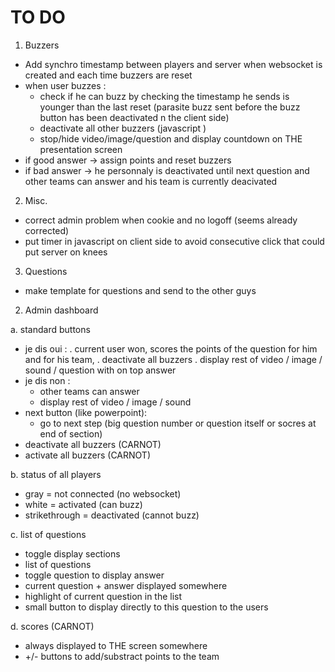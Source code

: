 TO DO
=====
1. Buzzers 
 - Add synchro timestamp between players and server when websocket is created and each time buzzers are reset
 - when user buzzes : 
    * check if he can buzz by checking the timestamp he sends is younger than the last reset (parasite buzz sent before the buzz button has been deactivated n the client side)
    * deactivate all other buzzers (javascript ) 
    * stop/hide video/image/question and display countdown on THE presentation screen
 - if good answer -> assign points and reset buzzers
 - if bad answer -> he personnaly is deactivated until next question and other teams can answer and his team is currently deacivated 

2. Misc.
 - correct admin problem when cookie and no logoff (seems already corrected)
 - put timer in javascript on client side to avoid consecutive click that could put server on knees

3. Questions
 - make template for questions and send to the other guys
 
2. Admin dashboard

  a. standard buttons
 - je dis oui : 
      . current user won, scores the points of the question for him and for his team, 
      . deactivate all buzzers
      . display rest of video / image / sound / question with on top answer
 - je dis non : 
      + other teams can answer
      + display rest of video / image / sound 
 - next button (like powerpoint):
      + go to next step (big question number or question itself or socres at end of section)
 - deactivate all buzzers (CARNOT)
 - activate all buzzers (CARNOT)

  b. status of all players
 - gray = not connected (no websocket)
 - white = activated (can buzz)
 - strikethrough = deactivated (cannot buzz)
 
  c. list of questions
 - toggle display sections 
 - list of questions
 - toggle question to display answer
 - current question + answer displayed somewhere
 - highlight of current question in the list
 - small button to display directly to this question to the users
 

  d. scores (CARNOT)
  - always displayed to THE screen somewhere
  - +/- buttons to add/substract points to the team

